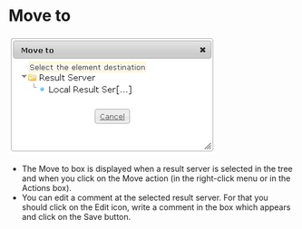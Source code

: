 <!--
parent: Deliveries
created_at: '2012-03-29 15:59:20'
updated_at: '2013-03-13 14:20:30'
authors:
    - 'Jérôme Bogaerts'
contributors:
    - 'Franck Gismondi'
tags:
    - Deliveries
-->

Move to
=======

![](../resources/resultservers-move.png)

-   The Move to box is displayed when a result server is selected in the tree and when you click on the Move action (in the right-click menu or in the Actions box).
-   You can edit a comment at the selected result server. For that you should click on the Edit icon, write a comment in the box which appears and click on the Save button.


